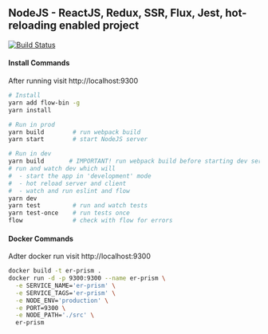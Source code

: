 ## NodeJS - ReactJS, Redux, SSR, Flux, Jest, hot-reloading enabled project

[![Build Status](https://travis-ci.org/liviuignat/react-redux-ssr-starter.svg?branch=master)](https://travis-ci.org/liviuignat/react-redux-ssr-starter)

#### Install Commands

After running visit http://localhost:9300

```sh
# Install
yarn add flow-bin -g
yarn install

# Run in prod
yarn build        # run webpack build
yarn start        # start NodeJS server

# Run in dev
yarn build       # IMPORTANT! run webpack build before starting dev server
# run and watch dev which will
#  - start the app in 'development' mode
#  - hot reload server and client
#  - watch and run eslint and flow
yarn dev
yarn test         # run and watch tests
yarn test-once    # run tests once
flow              # check with flow for errors
```

#### Docker Commands
Adter docker run visit http://localhost:9300

```sh
docker build -t er-prism .
docker run -d -p 9300:9300 --name er-prism \
  -e SERVICE_NAME='er-prism' \
  -e SERVICE_TAGS='er-prism' \
  -e NODE_ENV='production' \
  -e PORT=9300 \
  -e NODE_PATH='./src' \
  er-prism
```
